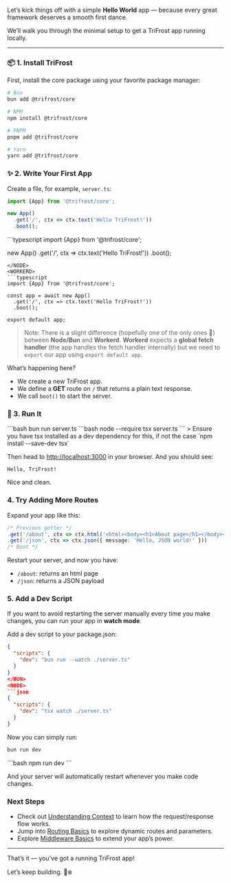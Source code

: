 Let’s kick things off with a simple **Hello World** app — because every great framework deserves a smooth first dance.

We’ll walk you through the minimal setup to get a TriFrost app running locally.

---

### 📦 1. Install TriFrost
First, install the core package using your favorite package manager:
```bash
# Bun
bun add @trifrost/core

# NPM
npm install @trifrost/core

# PNPM
pnpm add @trifrost/core

# Yarn
yarn add @trifrost/core
```

### ✨ 2. Write Your First App
Create a file, for example, `server.ts`:
<RUNTIME>
<BUN>
```typescript
import {App} from '@trifrost/core';

new App()
  .get('/', ctx => ctx.text('Hello TriFrost!'))
  .boot();
```
</BUN>
<NODE>
```typescript
import {App} from '@trifrost/core';

new App()
  .get('/', ctx => ctx.text('Hello TriFrost!'))
  .boot();
```
</NODE>
<WORKERD>
```typescript
import {App} from '@trifrost/core';

const app = await new App()
  .get('/', ctx => ctx.text('Hello TriFrost!'))
  .boot();

export default app;
```
> Note: There is a slight difference (hopefully one of the only ones 🥹) between **Node/Bun** and **Workerd**.
> **Workerd** expects a **global fetch handler** (the app handles the fetch handler internally) but we need to `export` our app using `export default app`.
</WORKERD>
</RUNTIME>

What’s happening here?
- We create a new TriFrost app.
- We define a **GET** route on `/` that returns a plain text response.
- We call `boot()` to start the server.

### 🚀 3. Run It
<RUNTIME>
<BUN>
```bash
bun run server.ts
</BUN>
<NODE>
```bash
node --require tsx server.ts
```
> Ensure you have tsx installed as a dev dependency for this, if not the case `npm install --save-dev tsx`
</NODE>
</RUNTIME>

Then head to [http://localhost:3000](http://localhost:3000) in your browser. And you should see:
```
Hello, TriFrost!
```

Nice and clean.

### 4. Try Adding More Routes
Expand your app like this:
```typescript
/* Previous getter */
.get('/about', ctx => ctx.html('<html><body><h1>About page</h1></body></html>'))
.get('/json', ctx => ctx.json({ message: 'Hello, JSON world!' }))
/* Boot */
```

Restart your server, and now you have:
- `/about`: returns an html page
- `/json`: returns a JSON payload

### 5. Add a Dev Script
If you want to avoid restarting the server manually every time you make changes, you can run your app in **watch mode**.

Add a dev script to your package.json:
<RUNTIME>
<BUN>
```json
{
  "scripts": {
    "dev": "bun run --watch ./server.ts"
  }
}
</BUN>
<NODE>
```json
{
  "scripts": {
    "dev": "tsx watch ./server.ts"
  }
}
```
</NODE>
</RUNTIME>

Now you can simply run:
<RUNTIME>
<BUN>
```bash
bun run dev
```
</BUN>
<NODE>
```bash
npm run dev
```
</NODE>
</RUNTIME>

And your server will automatically restart whenever you make code changes.

### Next Steps
- Check out [Understanding Context](/docs/understanding-context) to learn how the request/response flow works.
- Jump into [Routing Basics](/docs/routing-basics) to explore dynamic routes and parameters.
- Explore [Middleware Basics](/docs/middleware-basics) to extend your app’s power.

---

That’s it — you’ve got a running TriFrost app!

Let’s keep building. 💪❄️
